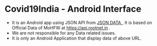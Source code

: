 # Covid19India - Android Interface

* It is an Android app using JSON API from <a href="https://api.rootnet.in/covid19-in/stats/latest"> JSON DATA </a>, It is based on <bold>Official Data of MoHFW </bold> at https://api.rootnet.in .
* We are not responsible for any Data related issues.
* It is only an Android Application that display data of above URL.

